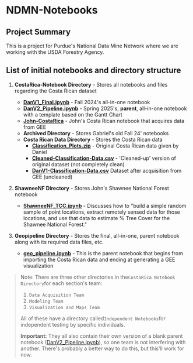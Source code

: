 # NDMN-Notebooks
## Project Summary

This is a project for Purdue's National Data Mine Network where we are working with the USDA Forestry Agency.

## List of initial notebooks and directory structure

1. **CostaRica-Notebook Directory** - Stores all notebooks and files regarding the Costa Rican dataset
   - **[DanV1_Final.ipynb](/CostaRica-Notebook/DanV1_Final.ipynb)** - Fall 2024's all-in-one notebook
   - **[DanV2_Pipeline.ipynb](/CostaRica-Notebook/DanV2_Pipeline.ipynb)** - Spring 2025's, **parent**, all-in-one notebook with a template based on the Gantt Chart
   - **[John-CostaRica](/CostaRica-Notebook/John-CostaRica.ipynb)** - John's Costa Rican notebook that acquires data from GEE
   - **Archived Directory** - Stores Gabriel's old Fall 24' notebooks
   - **Costa Rican Data Directory** - Stores the Costa Rican data 
     - **[Classification_Plots.zip](/CostaRica-Notebook/Costa%20Rican%20Data/Classification_Plots.zip)** - Original Costa Rican data given by Daniel
     - **[Cleaned-Classification-Data.csv](/CostaRica-Notebook/Costa%20Rican%20Data/Cleaned-Classification-Data.csv)** - 'Cleaned-up' version of original dataset (not completely clean)
     - **[DanV1-Classification-Data.csv](/CostaRica-Notebook/Costa%20Rican%20Data/DanV1-Classification-Data.csv)** Dataset after acquisition from GEE (uncleaned)


2. **ShawneeNF Directory** - Stores John's Shawnee National Forest notebook
   - **[ShawneeNF_TCC.ipynb](/ShawneeNF/ShawneeNF_TCC.ipynb)** - Discusses how to "build a simple random sample of point locations, extract remotely sensed data for those locations, and use that data to estimate % Tree Cover for the Shawnee National Forest."
  
3. **Geopipeline Directory** - Stores the final, all-in-one, parent notebook along with its required data files, etc.
   - **[geo_pipeline.ipynb](GeoPipeline/geo_pipeline.ipynb)** - This is the parent notebook that begins from importing the Costa Rican data and ending at generating a GEE visualization

> Note: There are three other directories in the`CostaRica Notebook Directory`for each section's team:
> 1. `Data Acquisition Team`
> 2. `Modeling Team`
> 3. `Visualization and Maps Team`
> 
> All of these have a directory called`Independent Notebooks`for independent testing by specific individuals.
> 
> **Important:** They all also contain their own version of a blank parent notebook ([DanV2_Pipeline.ipynb](/CostaRica-Notebook/DanV2_Pipeline.ipynb)), so
> one team is not interfering with another. There's probably a better way to do this, but this'll work for now.



